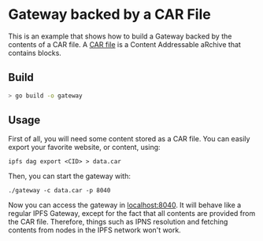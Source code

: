# Gateway backed by a CAR File

This is an example that shows how to build a Gateway backed by the contents of
a CAR file. A [CAR file](https://ipld.io/specs/transport/car/) is a Content
Addressable aRchive that contains blocks.

## Build

```bash
> go build -o gateway
```

## Usage

First of all, you will need some content stored as a CAR file. You can easily
export your favorite website, or content, using:

```
ipfs dag export <CID> > data.car
```

Then, you can start the gateway with:


```
./gateway -c data.car -p 8040
```

Now you can access the gateway in [localhost:8040](http://localhost:8040). It will
behave like a regular IPFS Gateway, except for the fact that all contents are provided
from the CAR file. Therefore, things such as IPNS resolution and fetching contents
from nodes in the IPFS network won't work.
